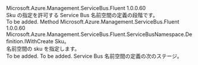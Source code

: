 <Type Name="IWithSku" FullName="Microsoft.Azure.Management.ServiceBus.Fluent.ServiceBusNamespace.Definition.IWithSku">
  <TypeSignature Language="C#" Value="public interface IWithSku" />
  <TypeSignature Language="ILAsm" Value=".class public interface auto ansi abstract IWithSku" />
  <TypeSignature Language="DocId" Value="T:Microsoft.Azure.Management.ServiceBus.Fluent.ServiceBusNamespace.Definition.IWithSku" />
  <TypeSignature Language="VB.NET" Value="Public Interface IWithSku" />
  <TypeSignature Language="F#" Value="type IWithSku = interface" />
  <AssemblyInfo>
    <AssemblyName>Microsoft.Azure.Management.ServiceBus.Fluent</AssemblyName>
    <AssemblyVersion>1.0.0.60</AssemblyVersion>
  </AssemblyInfo>
  <Interfaces />
  <Docs>
    <summary>
            Sku の指定を許可する Service Bus 名前空間の定義の段階です。
            </summary>
    <remarks>To be added.</remarks>
  </Docs>
  <Members>
    <Member MemberName="WithSku">
      <MemberSignature Language="C#" Value="public Microsoft.Azure.Management.ServiceBus.Fluent.ServiceBusNamespace.Definition.IWithCreate WithSku (Microsoft.Azure.Management.ServiceBus.Fluent.NamespaceSku namespaceSku);" />
      <MemberSignature Language="ILAsm" Value=".method public hidebysig newslot virtual instance class Microsoft.Azure.Management.ServiceBus.Fluent.ServiceBusNamespace.Definition.IWithCreate WithSku(class Microsoft.Azure.Management.ServiceBus.Fluent.NamespaceSku namespaceSku) cil managed" />
      <MemberSignature Language="DocId" Value="M:Microsoft.Azure.Management.ServiceBus.Fluent.ServiceBusNamespace.Definition.IWithSku.WithSku(Microsoft.Azure.Management.ServiceBus.Fluent.NamespaceSku)" />
      <MemberSignature Language="F#" Value="abstract member WithSku : Microsoft.Azure.Management.ServiceBus.Fluent.NamespaceSku -&gt; Microsoft.Azure.Management.ServiceBus.Fluent.ServiceBusNamespace.Definition.IWithCreate" Usage="iWithSku.WithSku namespaceSku" />
      <MemberType>Method</MemberType>
      <AssemblyInfo>
        <AssemblyName>Microsoft.Azure.Management.ServiceBus.Fluent</AssemblyName>
        <AssemblyVersion>1.0.0.60</AssemblyVersion>
      </AssemblyInfo>
      <ReturnValue>
        <ReturnType>Microsoft.Azure.Management.ServiceBus.Fluent.ServiceBusNamespace.Definition.IWithCreate</ReturnType>
      </ReturnValue>
      <Parameters>
        <Parameter Name="namespaceSku" Type="Microsoft.Azure.Management.ServiceBus.Fluent.NamespaceSku" />
      </Parameters>
      <Docs>
        <param name="namespaceSku">Sku。</param>
        <summary>
            名前空間の sku を指定します。
            </summary>
        <returns>To be added.</returns>
        <remarks>To be added.</remarks>
        <return>Service Bus 名前空間の定義の次のステージ。</return>
      </Docs>
    </Member>
  </Members>
</Type>